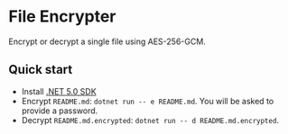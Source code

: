 # File Encrypter

Encrypt or decrypt a single file using AES-256-GCM.

## Quick start
- Install [.NET 5.0 SDK](https://dotnet.microsoft.com/download/dotnet/5.0)
- Encrypt `README.md`: `dotnet run -- e README.md`. You will be asked to provide a password.
- Decrypt `README.md.encrypted`: `dotnet run -- d README.md.encrypted`.
